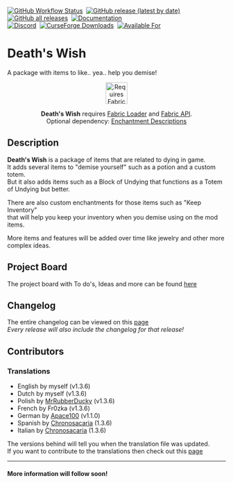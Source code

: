 [![GitHub Workflow Status](https://img.shields.io/github/workflow/status/gaycookie/deaths-wish/build?label=Actions&style=for-the-badge)](https://github.com/gaycookie/Deaths-Wish/actions/workflows/build.yml)
‎‎ [![GitHub release (latest by date)](https://img.shields.io/github/v/release/gaycookie/deaths-wish?label=Latest%20Release&style=for-the-badge)](https://github.com/gaycookie/Deaths-Wish/releases/latest)
‎‎ [![GitHub all releases](https://img.shields.io/github/downloads/gaycookie/deaths-wish/total?label=Downloads&style=for-the-badge)](https://github.com/gaycookie/Deaths-Wish/releases/latest)
‎‎ [![Documentation](https://img.shields.io/badge/Documentation-GitHub-orange?style=for-the-badge)](https://github.com/gaycookie/Deaths-Wish/wiki)  
[![Discord](https://img.shields.io/discord/817130660527079515?label=Discord%20Guild&style=for-the-badge&logo=discord&logoColor=ffffff)](https://discord.gg/qUbJye86UN)
‎‎ [![CurseForge Downloads](http://cf.way2muchnoise.eu/full_453778_downloads.svg?badge_style=for_the_badge)](https://www.curseforge.com/minecraft/mc-mods/deaths-wish-fabric)
‎‎ [![Available For](http://cf.way2muchnoise.eu/versions/453778.svg?badge_style=for_the_badge)](https://www.curseforge.com/minecraft/mc-mods/deaths-wish-fabric)

# Death's Wish
A package with items to like.. yea.. help you demise!  

<p align="center">
	<a href="https://www.curseforge.com/minecraft/mc-mods/fabric-api"><img title="Requires Fabric API" height="50" src="https://i.imgur.com/Ol1Tcf8.png"></a>
</p>

<p align="center">
    <b>Death's Wish</b> requires <a href="https://fabricmc.net/use/">Fabric Loader</a> and <a href="https://www.curseforge.com/minecraft/mc-mods/fabric-api">Fabric API</a>.<br />
    Optional dependency: <a href="https://www.curseforge.com/minecraft/mc-mods/enchantment-descriptions">Enchantment Descriptions</a>
</p>

## Description
**Death's Wish** is a package of items that are related to dying in game.  
It adds several items to "demise yourself" such as a potion and a custom totem.  
But it also adds items such as a Block of Undying that functions as a Totem of Undying but better.  

There are also custom enchantments for those items such as "Keep Inventory"   
that will help you keep your inventory when you demise using on the mod items.

More items and features will be added over time like jewelry and other more complex ideas.

## Project Board
The project board with To do's, Ideas and more can be found [here](https://github.com/gaycookie/Deaths-Wish/projects/1)

## Changelog
The entire changelog can be viewed on this [page](CHANGELOG.md)  
*Every release will also include the changelog for that release!*

## Contributors
### Translations
- English by myself (v1.3.6)
- Dutch by myself (v1.3.6)
- Polish by [MrRubberDucky](https://github.com/MrRubberDucky) (v1.3.6)
- French by Fr0zka (v1.3.6)
- German by [Apace100](https://github.com/apace100) (v1.1.0)
- Spanish by [Chronosacaria](https://github.com/chronosacaria) (1.3.6)
- Italian by [Chronosacaria](https://github.com/chronosacaria) (1.3.6)

The versions behind will tell you when the translation file was updated.  
If you want to contribute to the translations then check out this [page](https://github.com/gaycookie/Deaths-Wish/wiki/Contribution#language-contribution)

---

#### More information will follow soon!
